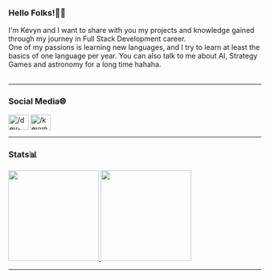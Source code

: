 ### Hello Folks!👋🏻

<quote>
I'm Kevyn and I want to share with you my projects and knowledge gained through my journey in Full Stack Development career. <br>
One of my passions is learning new languages, and I try to learn at least the basics of one language per year. You can also
talk to me about AI, Strategy Games and astronomy for a long time hahaha. </quote>
<br>
<br>
<hr>

### Social Media🌐

<p align="left">
  <a href="https://instagram.com/dev-marsu" target="blank"><img align="center" src="https://cdn.jsdelivr.net/npm/simple-icons@3.0.1/icons/instagram.svg" alt="/dev-marsu" height="30" width="40"/></a>
  <a href="https://linkedin.com/in/kevynmarsu" target="blank"><img align="center" src="https://cdn.jsdelivr.net/npm/simple-icons@3.0.1/icons/linkedin.svg" alt="/kevynmars" height="30" width="40"/></a>
</p>
<hr>

### Stats📊

<a href="https://github.com/dev-marsu">
    <img height="180em" src="https://github-readme-stats.vercel.app/api?username=dev-marsu&show_icons=true&theme=omni" />
</a>

<a href="https://github.com/dev-marsu">
    <img height="180em" src="https://github-readme-stats.vercel.app/api/top-langs/?username=dev-marsu&layout=compact&theme=omni" />
</a>
<hr>
